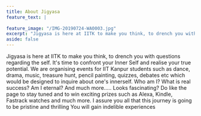 ```yaml
---
title: About Jigyasa
feature_text: |
  
feature_image: "/IMG-20190724-WA0003.jpg"
excerpt: "Jigyasa is here at IITK to make you think, to drench you with questions regarding the self. It's time to confront your Inner Self and realise your true potential."
aside: false
---
```


Jigyasa is here at IITK to make you think, to drench you with questions regarding the self. It's time to confront your Inner Self and realise your true potential.
We are organising events for IIT Kanpur students such as dance, drama, music, treasure hunt, pencil painting, quizzes, debates etc which would be designed to inquire about one's innerself.
Who am I?
What is real success? 
Am I eternal? And much more.....
Looks fascinating?
Do like the page to stay tuned and to win exciting prizes such as Alexa, Kindle, Fastrack watches and much more.
I assure you all that this journey is going to be pristine and thrilling
You will gain indelible experiences

``` html
```

